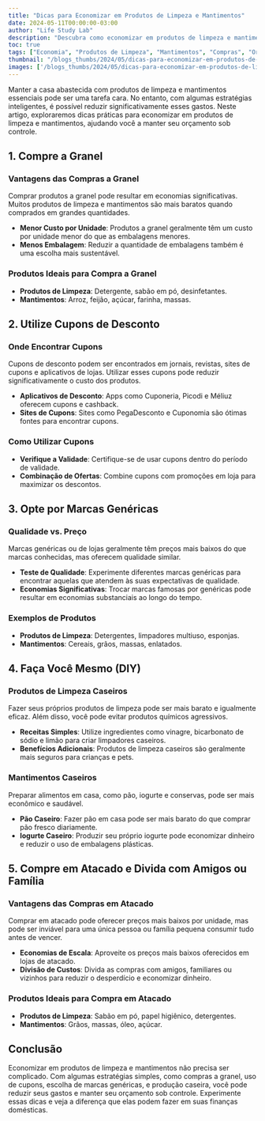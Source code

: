 ```yaml
---
title: "Dicas para Economizar em Produtos de Limpeza e Mantimentos"
date: 2024-05-11T00:00:00-03:00
author: "Life Study Lab"
description: "Descubra como economizar em produtos de limpeza e mantimentos com dicas práticas, desde compras a granel até uso de cupons e marcas genéricas."
toc: true
tags: ["Economia", "Produtos de Limpeza", "Mantimentos", "Compras", "Orçamento", "Dicas de Economia", "Cupons", "Marcas Genéricas", "Compras a Granel"]
thumbnail: "/blogs_thumbs/2024/05/dicas-para-economizar-em-produtos-de-limpeza-e-mantimentos.jpg"
images: ['/blogs_thumbs/2024/05/dicas-para-economizar-em-produtos-de-limpeza-e-mantimentos.jpg']
---
```


Manter a casa abastecida com produtos de limpeza e mantimentos essenciais pode ser uma tarefa cara. No entanto, com algumas estratégias inteligentes, é possível reduzir significativamente esses gastos. Neste artigo, exploraremos dicas práticas para economizar em produtos de limpeza e mantimentos, ajudando você a manter seu orçamento sob controle.

## 1. Compre a Granel

### Vantagens das Compras a Granel

Comprar produtos a granel pode resultar em economias significativas. Muitos produtos de limpeza e mantimentos são mais baratos quando comprados em grandes quantidades.

- **Menor Custo por Unidade**: Produtos a granel geralmente têm um custo por unidade menor do que as embalagens menores.
- **Menos Embalagem**: Reduzir a quantidade de embalagens também é uma escolha mais sustentável.

### Produtos Ideais para Compra a Granel

- **Produtos de Limpeza**: Detergente, sabão em pó, desinfetantes.
- **Mantimentos**: Arroz, feijão, açúcar, farinha, massas.

## 2. Utilize Cupons de Desconto

### Onde Encontrar Cupons

Cupons de desconto podem ser encontrados em jornais, revistas, sites de cupons e aplicativos de lojas. Utilizar esses cupons pode reduzir significativamente o custo dos produtos.

- **Aplicativos de Desconto**: Apps como Cuponeria, Picodi e Méliuz oferecem cupons e cashback.
- **Sites de Cupons**: Sites como PegaDesconto e Cuponomia são ótimas fontes para encontrar cupons.

### Como Utilizar Cupons

- **Verifique a Validade**: Certifique-se de usar cupons dentro do período de validade.
- **Combinação de Ofertas**: Combine cupons com promoções em loja para maximizar os descontos.

## 3. Opte por Marcas Genéricas

### Qualidade vs. Preço

Marcas genéricas ou de lojas geralmente têm preços mais baixos do que marcas conhecidas, mas oferecem qualidade similar.

- **Teste de Qualidade**: Experimente diferentes marcas genéricas para encontrar aquelas que atendem às suas expectativas de qualidade.
- **Economias Significativas**: Trocar marcas famosas por genéricas pode resultar em economias substanciais ao longo do tempo.

### Exemplos de Produtos

- **Produtos de Limpeza**: Detergentes, limpadores multiuso, esponjas.
- **Mantimentos**: Cereais, grãos, massas, enlatados.

## 4. Faça Você Mesmo (DIY)

### Produtos de Limpeza Caseiros

Fazer seus próprios produtos de limpeza pode ser mais barato e igualmente eficaz. Além disso, você pode evitar produtos químicos agressivos.

- **Receitas Simples**: Utilize ingredientes como vinagre, bicarbonato de sódio e limão para criar limpadores caseiros.
- **Benefícios Adicionais**: Produtos de limpeza caseiros são geralmente mais seguros para crianças e pets.

### Mantimentos Caseiros

Preparar alimentos em casa, como pão, iogurte e conservas, pode ser mais econômico e saudável.

- **Pão Caseiro**: Fazer pão em casa pode ser mais barato do que comprar pão fresco diariamente.
- **Iogurte Caseiro**: Produzir seu próprio iogurte pode economizar dinheiro e reduzir o uso de embalagens plásticas.

## 5. Compre em Atacado e Divida com Amigos ou Família

### Vantagens das Compras em Atacado

Comprar em atacado pode oferecer preços mais baixos por unidade, mas pode ser inviável para uma única pessoa ou família pequena consumir tudo antes de vencer.

- **Economias de Escala**: Aproveite os preços mais baixos oferecidos em lojas de atacado.
- **Divisão de Custos**: Divida as compras com amigos, familiares ou vizinhos para reduzir o desperdício e economizar dinheiro.

### Produtos Ideais para Compra em Atacado

- **Produtos de Limpeza**: Sabão em pó, papel higiênico, detergentes.
- **Mantimentos**: Grãos, massas, óleo, açúcar.

## Conclusão

Economizar em produtos de limpeza e mantimentos não precisa ser complicado. Com algumas estratégias simples, como compras a granel, uso de cupons, escolha de marcas genéricas, e produção caseira, você pode reduzir seus gastos e manter seu orçamento sob controle. Experimente essas dicas e veja a diferença que elas podem fazer em suas finanças domésticas.
